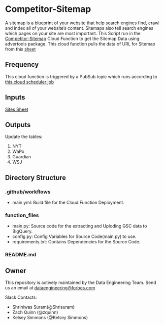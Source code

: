 # Competitor-Sitemap
A sitemap is a blueprint of your website that help search engines find, crawl and index all of your website’s content. Sitemaps also tell search engines which pages on your site are most important.
This Script run in the [Competitor-Sitemap](https://console.cloud.google.com/functions/details/us-central1/competitor-sitemap?env=gen1&authuser=0&project=api-project-901373404215) Cloud Function to get the Sitemap Data using advertools package.
This cloud function pulls the data of URL for Sitemap from this [sheet](https://docs.google.com/spreadsheets/d/1qeluE-17s5LItyC09fvZZZ6N5f32PQZoFRkZSW4fgIw/edit#gid=619098472)

## Frequency

This cloud function is triggered by a PubSub topic which runs according to [this cloud scheduler job](https://console.cloud.google.com/cloudscheduler/jobs/edit/us-central1/competitor-sitemap?project=api-project-901373404215)

## Inputs

[Sites Sheet](https://docs.google.com/spreadsheets/d/1qeluE-17s5LItyC09fvZZZ6N5f32PQZoFRkZSW4fgIw/edit#gid=619098472)

## Outputs

Update the tables:
1. NYT
2. WaPo
3. Guardian
4. WSJ

## Directory Structure

### .github/workflows

- main.yml: Build file for the Cloud Function Deployment. 

### function_files

- main.py: Source code for the extracting and Uploding GSC data to BigQuery.
- config.py: Config Variables for Source Code(main.py) to use.
- requirements.txt: Contains Dependencies for the Source Code.

### README.md

## Owner

This repository is actively maintained by the Data Engineering Team. Send us an email at [dataengineering@forbes.com](mailto:dataengineering@forbes.com)

Slack Contacts:
- Shriniwas Suram(@Shrisuram)
- Zach Quinn (@zquinn)
- Kelsey Simmons (@Kelsey Simmons)
